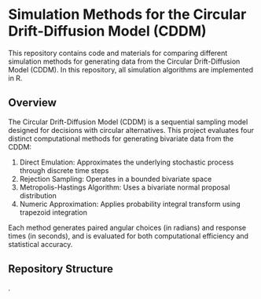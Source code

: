 # Simulation Methods for the Circular Drift-Diffusion Model (CDDM)

This repository contains code and materials for comparing different simulation methods for generating data from the Circular Drift-Diffusion Model (CDDM). In this repository, all simulation algorithms are implemented in R.

## Overview

The Circular Drift-Diffusion Model (CDDM) is a sequential sampling model designed for decisions with circular alternatives. This project evaluates four distinct computational methods for generating bivariate data from the CDDM:

1. Direct Emulation: Approximates the underlying stochastic process through discrete time steps
2. Rejection Sampling: Operates in a bounded bivariate space
3. Metropolis-Hastings Algorithm: Uses a bivariate normal proposal distribution
4. Numeric Approximation: Applies probability integral transform using trapezoid integration

Each method generates paired angular choices (in radians) and response times (in seconds), and is evaluated for both computational efficiency and statistical accuracy.

## Repository Structure

.